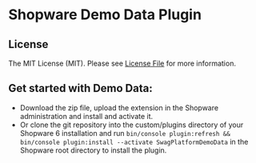 # Shopware Demo Data Plugin

## License

The MIT License (MIT). Please see [License File](LICENSE) for more information.

## Get started with Demo Data:
- Download the zip file, upload the extension in the Shopware administration and install and activate it.
- Or clone the git repository into the custom/plugins directory of your Shopware 6 installation and run `bin/console plugin:refresh && bin/console plugin:install --activate SwagPlatformDemoData` in the Shopware root directory to install the plugin.


